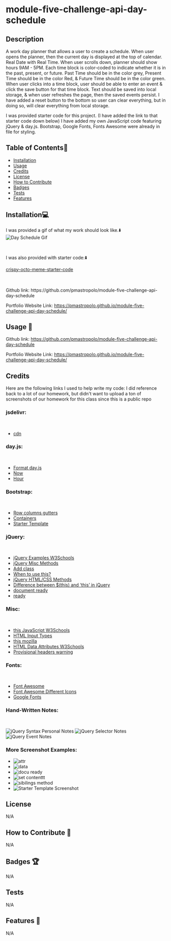 # module-five-challenge-api-day-schedule


## Description

A work day planner that allows a user to create a schedule. When user opens the planner, then the current day is displayed at the top of calendar. Real Date with Real Time. When user scrolls down, planner should show hours 9AM - 5PM. Each time block is color-coded to indicate whether it is in the past, present, or future. Past Time should be in the color grey, Present Time should be in the color Red, & Future Time should be in the color green. When user clicks into a time block, user should be able to enter an event & click the save button for that time block. Text should be saved into local storage, & when user refreshes the page, then the saved events persist. I have added a reset button to the bottom so user can clear everything, but in doing so, will clear everything from local storage. 

I was provided starter code for this project. (I have added the link to that starter code down below) I have added my own JavaScript code featuring jQuery & day.js. Bootstrap, Google Fonts, Fonts Awesome were already in file for styling. 


## Table of Contents:file_folder:
- [Installation](#installation)
- [Usage](#usage)
- [Credits](#credits)
- [License](#license)
- [How to Contribute](#How-to-Contribute)
- [Badges](#Badges)
- [Tests](#Tests)
- [Features](#Features)

## Installation:computer:

I was provided a gif of what my work should look like.:arrow_down: 
<br>
![Day Schedule Gif](assets/Images/05-third-party-apis-homework-demo.gif)



<br> 

I was also provided with starter code::arrow_down: 
<br>

[crispy-octo-meme-starter-code](https://github.com/coding-boot-camp/crispy-octo-meme/tree/main)



<br>
<br>
Github link: https://github.com/pmastropolo/module-five-challenge-api-day-schedule

Portfolio Website Link: https://pmastropolo.github.io/module-five-challenge-api-day-schedule/

## Usage :open_file_folder:

Github link: https://github.com/pmastropolo/module-five-challenge-api-day-schedule

Portfolio Website Link: https://pmastropolo.github.io/module-five-challenge-api-day-schedule/


## Credits

Here are the following links I used to help write my code: 
I did reference back to a lot of our homework, but didn't want to upload a ton of screenshots of our homework for this class since this is a public repo 

### jsdelivr:
<br>

- [cdn](https://www.jsdelivr.com/)

### day.js:
<br>

- [Format day.js](https://day.js.org/docs/en/display/format)
- [Now](https://day.js.org/docs/en/parse/now)
- [Hour](https://day.js.org/docs/en/get-set/hour)

### Bootstrap:
<br>

- [Row columns gutters](https://getbootstrap.com/docs/5.1/layout/gutters/#row-columns-gutters)
- [Containers](https://getbootstrap.com/docs/5.0/layout/containers/)
- [Starter Template](https://getbootstrap.com/docs/5.1/getting-started/introduction/)


### jQuery:
<br>

- [jQuery Examples W3Schools](https://www.w3schools.com/jquery/jquery_examples.asp)
- [jQuery Misc Methods](https://www.w3schools.com/jquery/jquery_ref_misc.asp)
- [Add class](https://www.w3schools.com/jquery/html_addclass.asp)
- [When to use this?](https://teamtreehouse.com/community/when-to-use-this-in-jquery)
- [jQuery HTML/CSS Methods](https://www.w3schools.com/jquery/jquery_ref_html.asp)
- [Difference between $(this) and ‘this’ in jQuery](https://www.geeksforgeeks.org/difference-between-this-and-this-in-jquery/#)
- [document ready](http://learn.jquery.com/using-jquery-core/document-ready/)
- [ready](https://api.jquery.com/ready/#ready-handler)



### Misc:
<br>

- [this JavaScript W3Schools](https://www.w3schools.com/js/js_this.asp)
- [HTML Input Types](https://www.w3schools.com/html/html_form_input_types.asp)
- [this mozilla](https://developer.mozilla.org/en-US/docs/Web/JavaScript/Reference/Operators/this)
- [HTML Data Attributes W3Schools](https://www.w3schools.com/tags/att_global_data.asp)
- [Provisional headers warning](https://developer.chrome.com/docs/devtools/network/reference/?utm_source=devtools#provisional-headers)

### Fonts:
<br>

- [Font Awesome](https://fontawesome.com/)
- [Font Awesome Different Icons](https://fontawesome.com/v5/icons/save?f=classic&s=light&sz=lg&pc=%231b9dee)
- [Google Fonts](https://fonts.google.com/)



<!--- Unsure If I Can Add School Notes So Will Comment This Out For Now
[UC Davis Assignments - ACT 1 - jQuery Elements](https://git.bootcampcontent.com/University-of-California---Davis/UCD-VIRT-FSF-PT-06-2023-U-LOLC/-/tree/main/05-Third-Party-APIs/01-Activities/01-Ins_jQuery-Elements)
[UC Davis Assignments - ACT 25 - Object This](https://git.bootcampcontent.com/University-of-California---Davis/UCD-VIRT-FSF-PT-06-2023-U-LOLC/-/blob/main/03-JavaScript/01-Activities/25-Ins_Object-This/script.js)
[]

-->

### Hand-Written Notes:
<br>

![jQuery Syntax Personal Notes](assets/Images/JavaScriptScreenshot/jquerynotespartone.jpg)
![jQuery Selector Notes](assets/Images/JavaScriptScreenshot/jquerynotesselectors.jpg)
![jQuery Event Notes](assets/Images/JavaScriptScreenshot/jqueryeventsnotes.jpg)


### More Screenshot Examples:

- ![attr](https://github.com/pmastropolo/module-five-challenge-api-day-schedule/assets/135174286/8cbfcb02-0f66-4735-bb4a-758b380b836f)
- ![data](https://github.com/pmastropolo/module-five-challenge-api-day-schedule/assets/135174286/bbaaf206-5b35-418b-9a8d-4fa998aeeb19)
- ![docu ready](https://github.com/pmastropolo/module-five-challenge-api-day-schedule/assets/135174286/57e572ff-aa8a-4cd0-b740-4bae5773bbeb)
- ![set contenttt](https://github.com/pmastropolo/module-five-challenge-api-day-schedule/assets/135174286/ffec57b1-78cf-4dff-9852-2e3f06a60675)
- ![sibilings method](https://github.com/pmastropolo/module-five-challenge-api-day-schedule/assets/135174286/040d5192-bd86-40e8-8360-826220a1ed09)
- ![Starter Template Screenshot](<assets/Images/bootstrap starter template.jpeg>)



## License

N/A

## How to Contribute :tada:

N/A

## Badges :trophy:

N/A

## Tests

N/A

## Features :sparkler:

N/A
